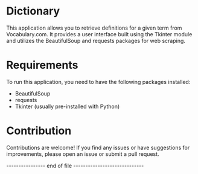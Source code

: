 # Dictionary
This application allows you to retrieve definitions for a given term from Vocabulary.com. It provides a user interface built using the Tkinter module and utilizes the BeautifulSoup and requests packages for web scraping.

# Requirements

To run this application, you need to have the following packages installed:
- BeautifulSoup
- requests
- Tkinter (usually pre-installed with Python)

# Contribution

Contributions are welcome! If you find any issues or have suggestions for improvements, please open an issue or submit a pull request.

---------------- end of file -----------------------------